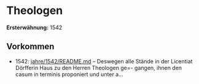 # Theologen

**Ersterwähnung:** 1542

## Vorkommen
- 1542: [jahre/1542/README.md](../jahre/1542/README.md) – Deswegen alle Stände in der
Licentiat Dörfferin Haus zu den Herren Theologen ge=-
gangen, ihnen den casum in terminis proponiert und
unter a...
